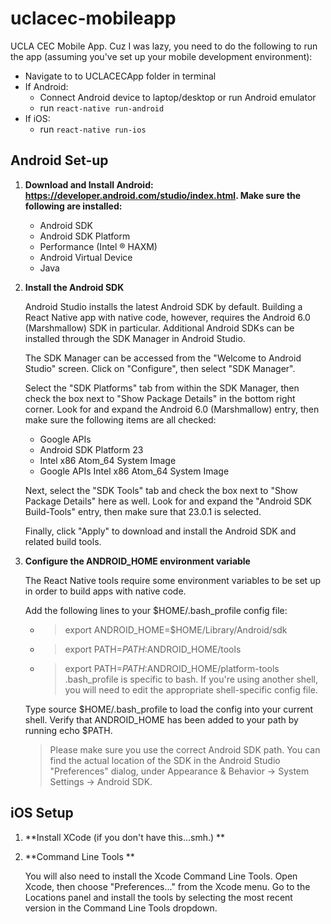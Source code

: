 # uclacec-mobileapp
UCLA CEC Mobile App. Cuz I was lazy, you need to do the following to run the app (assuming you've set up your mobile development environment):
 - Navigate to to UCLACECApp folder in terminal
 - If Android: 
   - Connect Android device to laptop/desktop or run Android emulator
   - run ```react-native run-android```
 - If iOS:
   - run ```react-native run-ios```

## Android Set-up
1. **Download and Install Android: https://developer.android.com/studio/index.html. Make sure the following are installed:**
   - Android SDK
   - Android SDK Platform
   - Performance (Intel ® HAXM)
   - Android Virtual Device
   - Java 
2. **Install the Android SDK** 

    Android Studio installs the latest Android SDK by default. Building a React Native app with native code, however, requires the Android 6.0 (Marshmallow) SDK in particular. Additional Android SDKs can be installed through the SDK Manager in Android Studio.

    The SDK Manager can be accessed from the "Welcome to Android Studio" screen. Click on "Configure", then select "SDK Manager".
    
    Select the "SDK Platforms" tab from within the SDK Manager, then check the box next to "Show Package Details" in the bottom right corner. Look for and expand the Android 6.0 (Marshmallow) entry, then make sure the following items are all checked:

    - Google APIs
    - Android SDK Platform 23
    - Intel x86 Atom_64 System Image
    - Google APIs Intel x86 Atom_64 System Image
    
    Next, select the "SDK Tools" tab and check the box next to "Show Package Details" here as well. Look for and expand the "Android SDK Build-Tools" entry, then make sure that 23.0.1 is selected.
    
    Finally, click "Apply" to download and install the Android SDK and related build tools.
3. **Configure the ANDROID_HOME environment variable**
   
   The React Native tools require some environment variables to be set up in order to build apps with native code.

   Add the following lines to your $HOME/.bash_profile config file:

   - > export ANDROID_HOME=$HOME/Library/Android/sdk
   - > export PATH=$PATH:$ANDROID_HOME/tools
   - > export PATH=$PATH:$ANDROID_HOME/platform-tools
   .bash_profile is specific to bash. If you're using another shell, you will need to edit the appropriate shell-specific config file.
   
   Type source $HOME/.bash_profile to load the config into your current shell. Verify that ANDROID_HOME has been added to your path by running echo $PATH.

   > Please make sure you use the correct Android SDK path. You can find the actual location of the SDK in the Android Studio "Preferences" dialog, under Appearance & Behavior → System Settings → Android SDK.

## iOS Setup
1. **Install XCode (if you don't have this...smh.) **
2. **Command Line Tools **

   You will also need to install the Xcode Command Line Tools. Open Xcode, then choose "Preferences..." from the Xcode menu. Go to the Locations panel and install the tools by selecting the most recent version in the Command Line Tools dropdown.
